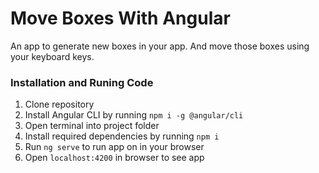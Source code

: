 # Move Boxes With Angular

An app to generate new boxes in your app. And move those boxes using your keyboard keys.

### Installation and Runing Code
1. Clone repository
2. Install Angular CLI by running `npm i -g @angular/cli`
3. Open terminal into project folder
4. Install required dependencies by running `npm i`
5. Run `ng serve` to run app on in your browser
6. Open `localhost:4200` in browser to see app
